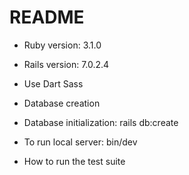 # README

* Ruby version: 3.1.0
* Rails version: 7.0.2.4

* Use Dart Sass
* Database creation

* Database initialization:
    rails db:create

* To run local server:
    bin/dev

* How to run the test suite

